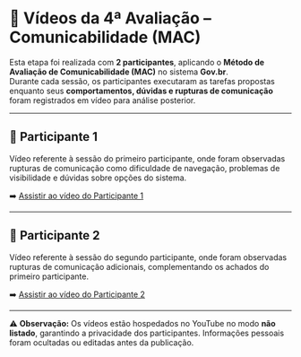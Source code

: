 # 🎥 Vídeos da 4ª Avaliação – Comunicabilidade (MAC)

Esta etapa foi realizada com **2 participantes**, aplicando o **Método de Avaliação de Comunicabilidade (MAC)** no sistema **Gov.br**.  
Durante cada sessão, os participantes executaram as tarefas propostas enquanto seus **comportamentos, dúvidas e rupturas de comunicação** foram registrados em vídeo para análise posterior.

---

## 📌 Participante 1
Vídeo referente à sessão do primeiro participante, onde foram observadas rupturas de comunicação como dificuldade de navegação, problemas de visibilidade e dúvidas sobre opções do sistema.  

➡️ [Assistir ao vídeo do Participante 1](https://youtu.be/wdvH3HhRyLI)

---

## 📌 Participante 2
Vídeo referente à sessão do segundo participante, onde foram observadas rupturas de comunicação adicionais, complementando os achados do primeiro participante.  

➡️ [Assistir ao vídeo do Participante 2](https://youtu.be/dN65jRMpuXE)

---

⚠️ **Observação:** Os vídeos estão hospedados no YouTube no modo **não listado**, garantindo a privacidade dos participantes. Informações pessoais foram ocultadas ou editadas antes da publicação.





